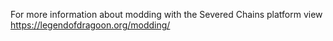 For more information about modding with the Severed Chains platform view https://legendofdragoon.org/modding/
